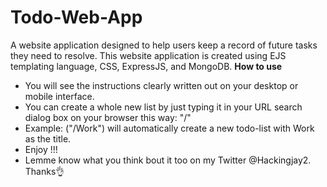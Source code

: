 # Todo-Web-App
A website application designed to help users keep a record of future tasks they need to resolve. 
This website application is created using EJS templating language, CSS, ExpressJS, and MongoDB. 
**How to use**
- You will see the instructions clearly written out on your desktop or mobile interface.
- You can create a whole new list by just typing it in your URL search dialog box on your browser this way: "/<name of list you want to create>"
- Example: ("/Work") will automatically create a new todo-list with Work as the title.
- Enjoy !!!
- Lemme know what you think bout it too on my Twitter @Hackingjay2. Thanks👌
